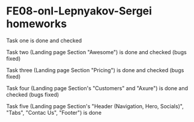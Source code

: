 # FE08-onl-Lepnyakov-Sergei homeworks

Task one is done and checked

Task two (Landing page Section "Awesome") is done and checked (bugs fixed)

Task three (Landing page Section "Pricing") is done and checked (bugs fixed)

Task four (Landing page Section's "Customers" and "Axure") is done and checked (bugs fixed)

Task five (Landing page Section's "Header (Navigation, Hero, Socials)", "Tabs", "Contac Us", "Footer") is done

